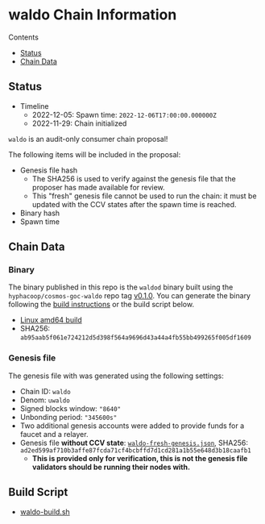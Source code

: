 # waldo Chain Information

Contents

* [Status](#status)
* [Chain Data](#chain-data)

## Status

* Timeline
  * 2022-12-05: Spawn time: `2022-12-06T17:00:00.000000Z`
  * 2022-11-29: Chain initialized

`waldo` is an audit-only consumer chain proposal!

The following items will be included in the proposal:
* Genesis file hash
  * The SHA256 is used to verify against the genesis file that the proposer has made available for review.
  * This "fresh" genesis file cannot be used to run the chain: it must be updated with the CCV states after the spawn time is reached.
* Binary hash
* Spawn time

## Chain Data

### Binary

The binary published in this repo is the `waldod` binary built using the `hyphacoop/cosmos-goc-waldo` repo tag [v0.1.0](https://github.com/hyphacoop/cosmos-goc-waldo/releases/tag/v0.1.0). You can generate the binary following the [build instructions](https://github.com/hyphacoop/cosmos-goc-waldo#instructions) or the build script below.

  * [Linux amd64 build](waldod)
  * SHA256: `ab95aab5f061e724212d5d398f564a9696d43a44a4fb55bb499265f005df1609`

### Genesis file

The genesis file with was generated using the following settings:

* Chain ID: `waldo`
* Denom: `uwaldo`
* Signed blocks window: `"8640"`
* Unbonding period: `"345600s"`
* Two additional genesis accounts were added to provide funds for a faucet and a relayer.
* Genesis file **without CCV state**: [`waldo-fresh-genesis.json`](waldo-fresh-genesis.json), SHA256: `ad2ed599af710b3affe87fcda71cf4bcbffd7d1cd281a1b55e648d3b18caafb1`
  * **This is provided only for verification, this is not the genesis file validators should be running their nodes with.**

## Build Script

- [waldo-build.sh](waldo-build.sh)

